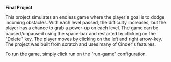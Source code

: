**Final Project**

This project simulates an endless game where the player's goal is to dodge incoming obstacles. With each level passed, the difficulty increases, but the player has a chance to grab a power-up on each level. The game can be paused/unpaused using the space-bar and restarted by clicking on the "Delete" key. The player moves by clicking on the left and right arrow-key. The project was built from scratch and uses many of Cinder's features.

To run the game, simply click run on the "run-game" configuration.
